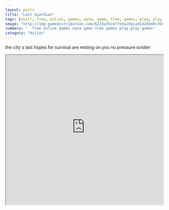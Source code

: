 ```yaml
---
layout: posts
title: "Last Guardian"
tags: [skill, free, online, games, oyna, game, free, games, play, play, games]
image: "http://img.gamedistribution.com/6223a7bce77e4a10acad142de40c358e.jpg"
summary: "  free online games oyna game free games play play games"
category: "Action"
---
```


the city s last hopes for survival are resting on you no pressure soldier

<iframe width="100%" height="480px;" src="http://flash.gamedistribution.com?game=6223a7bce77e4a10acad142de40c358e"></iframe>